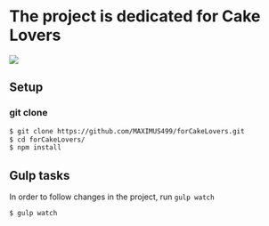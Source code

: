 # The project is dedicated for Cake Lovers
![](https://d5nkxbcmx4bo4.cloudfront.net/faceview/cc/d5g/ge/ae/affimgs/az-large-4643622.jpg)


## Setup

### git clone

```bash
$ git clone https://github.com/MAXIMUS499/forCakeLovers.git
$ cd forCakeLovers/
$ npm install
```

## Gulp tasks

In order to follow changes in the project, run `gulp watch` 

```sh
$ gulp watch
```